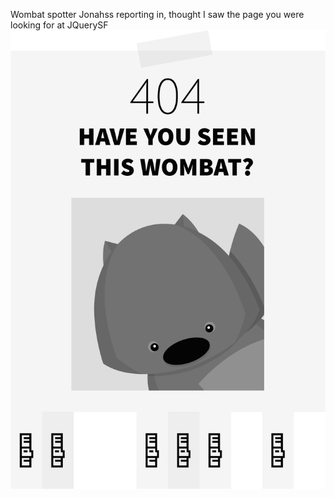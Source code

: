Wombat spotter Jonahss reporting in, thought I saw the page you were looking for at JQuerySF
![Wombat](https://raw.githubusercontent.com/Jonahss/404/master/wombat.png)
